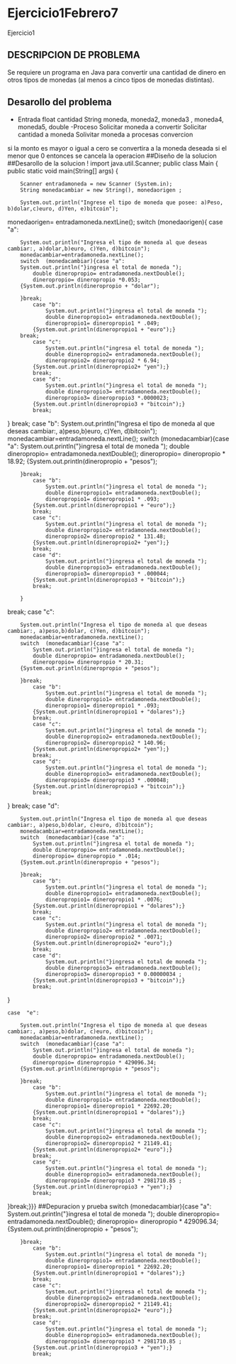 # Ejercicio1Febrero7
Ejercicio1
## DESCRIPCION DE PROBLEMA
Se requiere un programa en Java para convertir una cantidad de dinero en otros tipos de monedas (al menos a cinco tipos de monedas distintas). 
## Desarollo del problema
- Entrada
float cantidad
String moneda, moneda2, moneda3 , moneda4, moneda5,
double
-Proceso 
Solicitar moneda a convertir
Solicitar cantidad a moneda
Solivitar moneda a procesas convercion

si la monto es mayor o igual a cero se convertira a la moneda deseada
si el menor que 0 entonces se cancela la operacion
##Diseño de la solucion
##Desarollo de la solucion
!
import java.util.Scanner;
public class Main {
    public static void main(String[] args) {

        Scanner entradamoneda = new Scanner (System.in);
        String monedacambiar = new String(), monedaorigen ;

        System.out.println("Ingrese el tipo de moneda que posee: a)Peso, b)dolar,c)euro, d)Yen, e)bitcoin");
 monedaorigen= entradamoneda.nextLine();
switch (monedaorigen){
    case  "a":

        System.out.println("Ingresa el tipo de moneda al que deseas cambiar:, a)dolar,b)euro, c)Yen, d)bitcoin");
        monedacambiar=entradamoneda.nextLine();
        switch  (monedacambiar){case "a":
        System.out.println("}ingresa el total de moneda ");
            double dineropropio= entradamoneda.nextDouble();
            dineropropio= dineropropio *0.053;
        {System.out.println(dineropropio + "dolar");

        }break;
            case "b":
                System.out.println("}ingresa el total de moneda ");
                double dineropropio1= entradamoneda.nextDouble();
                dineropropio1= dineropropio1 * .049;
            {System.out.println(dineropropio1 + "euro");}
        break;
            case "c":
                System.out.println("ingresa el total de moneda ");
                double dineropropio2= entradamoneda.nextDouble();
                dineropropio2= dineropropio2 * 6.94;
            {System.out.println(dineropropio2+ "yen");}
            break;
            case "d":
                System.out.println("}ingresa el total de moneda ");
                double dineropropio3= entradamoneda.nextDouble();
                dineropropio3= dineropropio3 *.0000023;
            {System.out.println(dineropropio3 + "bitcoin");}
            break;

 }
break;
    case "b": System.out.println("Ingresa el tipo de moneda al que deseas cambiar:, a)peso,b)euro, c)Yen, d)bitcoin");
        monedacambiar=entradamoneda.nextLine();
        switch  (monedacambiar){case "a":
            System.out.println("}ingresa el total de moneda ");
            double dineropropio= entradamoneda.nextDouble();
            dineropropio= dineropropio * 18.92;
        {System.out.println(dineropropio + "pesos");

        }break;
            case "b":
                System.out.println("}ingresa el total de moneda ");
                double dineropropio1= entradamoneda.nextDouble();
                dineropropio1= dineropropio1 * .093;
            {System.out.println(dineropropio1 + "euro");}
            break;
            case "c":
                System.out.println("}ingresa el total de moneda ");
                double dineropropio2= entradamoneda.nextDouble();
                dineropropio2= dineropropio2 * 131.48;
            {System.out.println(dineropropio2+ "yen");}
            break;
            case "d":
                System.out.println("}ingresa el total de moneda ");
                double dineropropio3= entradamoneda.nextDouble();
                dineropropio3= dineropropio3 * .000044;
            {System.out.println(dineropropio3 + "bitcoin");}
            break;

        }
break;
    case  "c":

        System.out.println("Ingresa el tipo de moneda al que deseas cambiar:, a)peso,b)dolar, c)Yen, d)bitcoin");
        monedacambiar=entradamoneda.nextLine();
        switch  (monedacambiar){case "a":
            System.out.println("}ingresa el total de moneda ");
            double dineropropio= entradamoneda.nextDouble();
            dineropropio= dineropropio * 20.31;
        {System.out.println(dineropropio + "pesos");

        }break;
            case "b":
                System.out.println("}ingresa el total de moneda ");
                double dineropropio1= entradamoneda.nextDouble();
                dineropropio1= dineropropio1 * .093;
            {System.out.println(dineropropio1 + "dolares");}
            break;
            case "c":
                System.out.println("}ingresa el total de moneda ");
                double dineropropio2= entradamoneda.nextDouble();
                dineropropio2= dineropropio2 * 140.96;
            {System.out.println(dineropropio2+ "yen");}
            break;
            case "d":
                System.out.println("}ingresa el total de moneda ");
                double dineropropio3= entradamoneda.nextDouble();
                dineropropio3= dineropropio3 * .000048;
            {System.out.println(dineropropio3 + "bitcoin");}
            break;


}
break;
    case  "d":

        System.out.println("Ingresa el tipo de moneda al que deseas cambiar:, a)peso,b)dolar, c)euro, d)bitcoin");
        monedacambiar=entradamoneda.nextLine();
        switch  (monedacambiar){case "a":
            System.out.println("}ingresa el total de moneda ");
            double dineropropio= entradamoneda.nextDouble();
            dineropropio= dineropropio * .014;
        {System.out.println(dineropropio + "pesos");

        }break;
            case "b":
                System.out.println("}ingresa el total de moneda ");
                double dineropropio1= entradamoneda.nextDouble();
                dineropropio1= dineropropio1 * .0076;
            {System.out.println(dineropropio1 + "dolares");}
            break;
            case "c":
                System.out.println("}ingresa el total de moneda ");
                double dineropropio2= entradamoneda.nextDouble();
                dineropropio2= dineropropio2 * .0071;
            {System.out.println(dineropropio2+ "euro");}
            break;
            case "d":
                System.out.println("}ingresa el total de moneda ");
                double dineropropio3= entradamoneda.nextDouble();
                dineropropio3= dineropropio3 * 0.00000034 ;
            {System.out.println(dineropropio3 + "bitcoin");}
            break;
}

    case  "e":

        System.out.println("Ingresa el tipo de moneda al que deseas cambiar:, a)peso,b)dolar, c)euro, d)bitcoin");
        monedacambiar=entradamoneda.nextLine();
        switch  (monedacambiar){case "a":
            System.out.println("}ingresa el total de moneda ");
            double dineropropio= entradamoneda.nextDouble();
            dineropropio= dineropropio * 429096.34;
        {System.out.println(dineropropio + "pesos");

        }break;
            case "b":
                System.out.println("}ingresa el total de moneda ");
                double dineropropio1= entradamoneda.nextDouble();
                dineropropio1= dineropropio1 * 22692.20;
            {System.out.println(dineropropio1 + "dolares");}
            break;
            case "c":
                System.out.println("}ingresa el total de moneda ");
                double dineropropio2= entradamoneda.nextDouble();
                dineropropio2= dineropropio2 * 21149.41;
            {System.out.println(dineropropio2+ "euro");}
            break;
            case "d":
                System.out.println("}ingresa el total de moneda ");
                double dineropropio3= entradamoneda.nextDouble();
                dineropropio3= dineropropio3 * 2981710.85 ;
            {System.out.println(dineropropio3 + "yen");}
            break;
}break;}}}
##Depuracion y prueba
switch  (monedacambiar){case "a":
            System.out.println("}ingresa el total de moneda ");
            double dineropropio= entradamoneda.nextDouble();
            dineropropio= dineropropio * 429096.34;
        {System.out.println(dineropropio + "pesos");

        }break;
            case "b":
                System.out.println("}ingresa el total de moneda ");
                double dineropropio1= entradamoneda.nextDouble();
                dineropropio1= dineropropio1 * 22692.20;
            {System.out.println(dineropropio1 + "dolares");}
            break;
            case "c":
                System.out.println("}ingresa el total de moneda ");
                double dineropropio2= entradamoneda.nextDouble();
                dineropropio2= dineropropio2 * 21149.41;
            {System.out.println(dineropropio2+ "euro");}
            break;
            case "d":
                System.out.println("}ingresa el total de moneda ");
                double dineropropio3= entradamoneda.nextDouble();
                dineropropio3= dineropropio3 * 2981710.85 ;
            {System.out.println(dineropropio3 + "yen");}
            break;
